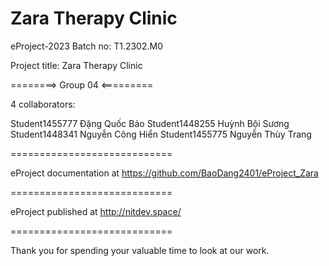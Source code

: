 Zara Therapy Clinic
============================

eProject-2023 Batch no: T1.2302.M0

Project title: Zara Therapy Clinic

========> Group 04 <=========

4 collaborators:

Student1455777  Đặng Quốc Bảo
Student1448255  Huỳnh Bội Sương
Student1448341  Nguyễn Công Hiển
Student1455775  Nguyễn Thùy Trang

============================

eProject documentation at https://github.com/BaoDang2401/eProject_Zara

============================

eProject published at http://nitdev.space/

============================

Thank you for spending your valuable time to look at our work.

